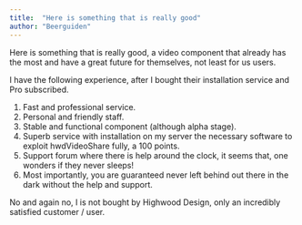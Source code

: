 ```yaml
---
title:  "Here is something that is really good"
author: "Beerguiden"
---
```

Here is something that is really good, a video component that already has the most and have a great future for themselves, not least for us users.

I have the following experience, after I bought their installation service and Pro subscribed.

1. Fast and professional service.
2. Personal and friendly staff.
3. Stable and functional component (although alpha stage).
4. Superb service with installation on my server the necessary software to exploit hwdVideoShare fully, a 100 points.
5. Support forum where there is help around the clock, it seems that, one wonders if they never sleeps!
6. Most importantly, you are guaranteed never left behind out there in the dark without the help and support.

No and again no, I is not bought by Highwood Design, only an incredibly satisfied customer / user.
